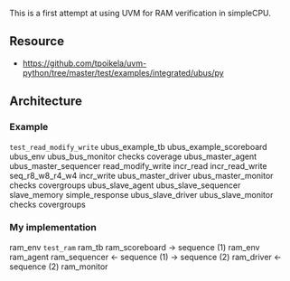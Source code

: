 This is a first attempt at using UVM for RAM verification in simpleCPU.

## Resource
 - https://github.com/tpoikela/uvm-python/tree/master/test/examples/integrated/ubus/py

## Architecture
### Example
`test_read_modify_write`
	ubus_example_tb
		ubus_example_scoreboard
		ubus_env
			ubus_bus_monitor
				checks
				coverage
			ubus_master_agent
				ubus_master_sequencer
					read_modify_write
					incr_read
					incr_read_write
					seq_r8_w8_r4_w4
					incr_write
				ubus_master_driver
				ubus_master_monitor
					checks
					covergroups
			ubus_slave_agent
				ubus_slave_sequencer
					slave_memory
					simple_response
				ubus_slave_driver
				ubus_slave_monitor
					checks
					covergroups
### My implementation
ram_env
	`test_ram`
		ram_tb
			ram_scoreboard -> sequence (1)
			ram_env
			ram_agent
				ram_sequencer <- sequence (1) -> sequence (2)
				ram_driver <- sequence (2)
				ram_monitor

